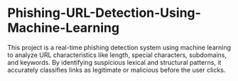 # Phishing-URL-Detection-Using-Machine-Learning
This project is a real-time phishing detection system using machine learning to analyze URL characteristics like length, special characters, subdomains, and keywords. By identifying suspicious lexical and structural patterns, it accurately classifies links as legitimate or malicious before the user clicks.

